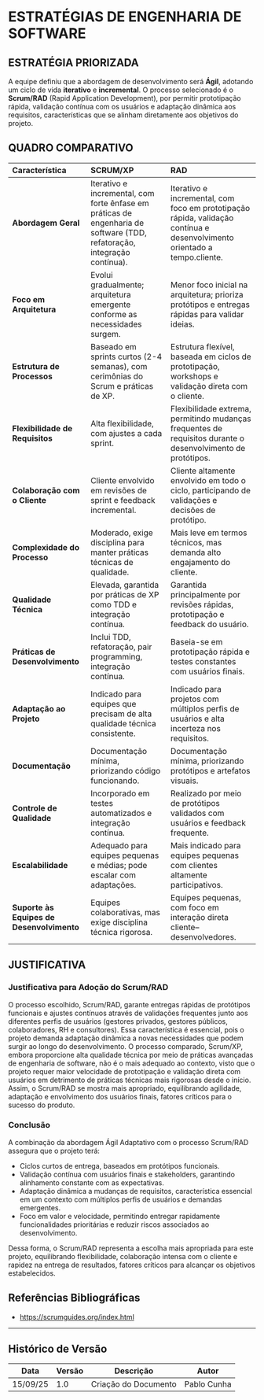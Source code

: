 # ESTRATÉGIAS DE ENGENHARIA DE SOFTWARE

## ESTRATÉGIA PRIORIZADA

A equipe definiu que a abordagem de desenvolvimento será **Ágil**, adotando um ciclo de vida **iterativo** e **incremental**.
O processo selecionado é o **Scrum/RAD** (Rapid Application Development), por permitir prototipação rápida, validação contínua com os usuários e adaptação dinâmica aos requisitos, características que se alinham diretamente aos objetivos do projeto.


## QUADRO COMPARATIVO

| Característica                            | SCRUM/XP                                                                                                                                                                               | RAD                                                                                                                                                                                                                    |
| :---------------------------------------- | :------------------------------------------------------------------------------------------------------------------------------------------------------------------------------------- | :--------------------------------------------------------------------------------------------------------------------------------------------------------------------------------------------------------------------- |
| **Abordagem Geral**                       | Iterativo e incremental, com forte ênfase em práticas de engenharia de software (TDD, refatoração, integração contínua).                                              | Iterativo e incremental, com foco em prototipação rápida, validação contínua e desenvolvimento orientado a tempo.cliente.                                                                          |
| **Foco em Arquitetura**                   | Evolui gradualmente; arquitetura emergente conforme as necessidades surgem. | Menor foco inicial na arquitetura; prioriza protótipos e entregas rápidas para validar ideias.                            |
| **Estrutura de Processos**                | Baseado em sprints curtos (2-4 semanas), com cerimônias do Scrum e práticas de XP.                                  | Estrutura flexível, baseada em ciclos de prototipação, workshops e validação direta com o cliente. |
| **Flexibilidade de Requisitos**           | Alta flexibilidade, com ajustes a cada sprint.                                            | Flexibilidade extrema, permitindo mudanças frequentes de requisitos durante o desenvolvimento de protótipos.                                                                            |
| **Colaboração com o Cliente**             | Cliente envolvido em revisões de sprint e feedback incremental.                                                | Cliente altamente envolvido em todo o ciclo, participando de validações e decisões de protótipo.                                    |
| **Complexidade do Processo**              | Moderado, exige disciplina para manter práticas técnicas de qualidade.                                                                       | Mais leve em termos técnicos, mas demanda alto engajamento do cliente.                                                              |
| **Qualidade Técnica**           | Elevada, garantida por práticas de XP como TDD e integração contínua.                                    | Garantida principalmente por revisões rápidas, prototipação e feedback do usuário.                                                                                                                |
| **Práticas de Desenvolvimento**           | Inclui TDD, refatoração, pair programming, integração contínua.                                    | Baseia-se em prototipação rápida e testes constantes com usuários finais.                                                                                                                |
| **Adaptação ao Projeto**           | Indicado para equipes que precisam de alta qualidade técnica consistente.                                    | Indicado para projetos com múltiplos perfis de usuários e alta incerteza nos requisitos.                                                                                                                |
| **Documentação**           |Documentação mínima, priorizando código funcionando.                                    | Documentação mínima, priorizando protótipos e artefatos visuais.                                                                                                                |
| **Controle de Qualidade**                 | Incorporado em testes automatizados e integração contínua.                                                              | Realizado por meio de protótipos validados com usuários e feedback frequente.                                                                                                     |
| **Escalabilidade**                 | Adequado para equipes pequenas e médias; pode escalar com adaptações.                                                              | Mais indicado para equipes pequenas com clientes altamente participativos.                                                                                                     |
| **Suporte às Equipes de Desenvolvimento** | Equipes colaborativas, mas exige disciplina técnica rigorosa.                                                                            | Equipes pequenas, com foco em interação direta cliente–desenvolvedores.                                                                                                                 |

## JUSTIFICATIVA

### Justificativa para Adoção do Scrum/RAD

O processo escolhido, Scrum/RAD, garante entregas rápidas de protótipos funcionais e ajustes contínuos através de validações frequentes junto aos diferentes perfis de usuários (gestores privados, gestores públicos, colaboradores, RH e consultores). Essa característica é essencial, pois o projeto demanda adaptação dinâmica a novas necessidades que podem surgir ao longo do desenvolvimento.
O processo comparado, Scrum/XP, embora proporcione alta qualidade técnica por meio de práticas avançadas de engenharia de software, não é o mais adequado ao contexto, visto que o projeto requer maior velocidade de prototipação e validação direta com usuários em detrimento de práticas técnicas mais rigorosas desde o início.
Assim, o Scrum/RAD se mostra mais apropriado, equilibrando agilidade, adaptação e envolvimento dos usuários finais, fatores críticos para o sucesso do produto.

### Conclusão

A combinação da abordagem Ágil Adaptativo com o processo Scrum/RAD assegura que o projeto terá:

* Ciclos curtos de entrega, baseados em protótipos funcionais.
* Validação contínua com usuários finais e stakeholders, garantindo alinhamento constante com as expectativas.
* Adaptação dinâmica a mudanças de requisitos, característica essencial em um contexto com múltiplos perfis de usuários e demandas emergentes.
* Foco em valor e velocidade, permitindo entregar rapidamente funcionalidades prioritárias e reduzir riscos associados ao desenvolvimento.


Dessa forma, o Scrum/RAD representa a escolha mais apropriada para este projeto, equilibrando flexibilidade, colaboração intensa com o cliente e rapidez na entrega de resultados, fatores críticos para alcançar os objetivos estabelecidos.

## Referências Bibliográficas

- https://scrumguides.org/index.html

---

## Histórico de Versão

| Data     | Versão | Descrição                             | Autor              |
| -------- | ------ | ------------------------------------- | ------------------ |
| 15/09/25 | 1.0    | Criação do Documento                  | Pablo Cunha        |
